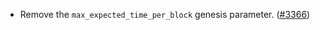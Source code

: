 - Remove the `max_expected_time_per_block` genesis parameter.
  ([\#3366](https://github.com/anoma/namada/pull/3366))